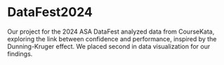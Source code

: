 # DataFest2024
Our project for the 2024 ASA DataFest analyzed data from CourseKata, exploring the link between confidence and performance, inspired by the Dunning-Kruger effect. We placed second in data visualization for our findings.
